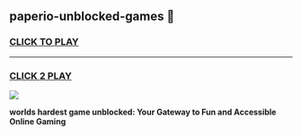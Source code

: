 
## paperio-unblocked-games 👋
<h3>
<a href="https://premium.freeplayer.one?title=paperio-unblocked-games&ref=14F">CLICK TO PLAY</a></h3>
<hr>

<h3>
<a href="https://premium.freeplayer.one?title=paperio-unblocked-games&ref=14F">CLICK 2 PLAY</a>
  
</h3>

<a href="https://premium.freeplayer.one?title=paperio-unblocked-games&ref=12F/"><img src="https://clearcache.store/games.png"></a>


**worlds hardest game unblocked: Your Gateway to Fun and Accessible Online Gaming**
